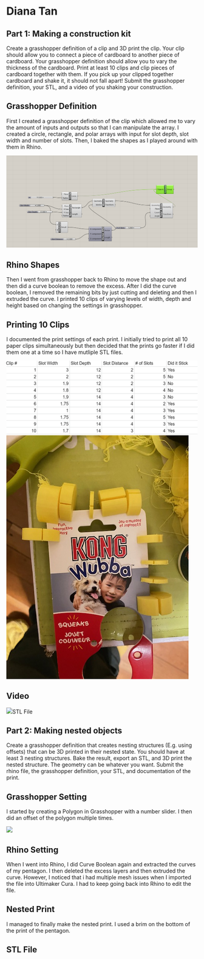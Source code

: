 # Diana Tan

## Part 1: Making a construction kit

Create a grasshopper definition of a clip and 3D print the clip. Your clip should allow you to connect a piece of cardboard to another piece of cardboard. Your grasshopper definition should allow you to vary the thickness of the cardboard. Print at least 10 clips and clip pieces of cardboard together with them. If you pick up your clipped together cardboard and shake it, it should not fall apart! Submit the grasshopper definition, your STL, and a video of you shaking your construction.

## Grasshopper Definition
First I created a grasshopper definition of the clip which allowed me to vary the amount of inputs and outputs so that I can manipulate the array. I created a circle, rectangle, and polar arrays with input for slot depth, slot width and number of slots. Then, I baked the shapes as I played around with them in Rhino.
<html><img src="https://github.com/autarky-hash/autarky-hash.github.io/blob/main/Grasshopper.png" height=px> </html>

## Rhino Shapes
Then I went from grasshopper back to Rhino to move the shape out and then did a curve boolean to remove the excess. After I did the curve boolean, I removed the remaining bits by just cutting and deleting and then I extruded the curve. I printed 10 clips of varying levels of width, depth and height based on changing the settings in grasshopper. 

## Printing 10 Clips
I documented the print settings of each print. I initially tried to print all 10 paper clips simultaneously but then decided that the prints go faster if I did them one at a time so I have mutliple STL files.
<html><img src="https://github.com/autarky-hash/autarky-hash.github.io/blob/main/PaperclipSettings.png" height=px> </html>
<html><img src="https://github.com/autarky-hash/autarky-hash.github.io/blob/main/IMG_1013.JPG" height=px> </html>

## Video
<html><img src="https://github.com/autarky-hash/autarky-hash.github.io/blob/main/img-1016_I77SGwNB.mov height=px> </html>

## STL File


## Part 2: Making nested objects

Create a grasshopper definition that creates nesting structures (E.g. using offsets) that can be 3D printed in their nested state. You should have at least 3 nesting structures. Bake the result, export an STL, and 3D print the nested structure. The geometry can be whatever you want. Submit the rhino file, the grasshopper definition, your STL, and documentation of the print.

## Grasshopper Setting
I started by creating a Polygon in Grasshopper with a number slider. I then did an offset of the polygon multiple times.
<html><img src="https://github.com/autarky-hash/autarky-hash.github.io/blob/main/Grasshopper2.png" height=px> </html>

## Rhino Setting
When I went into Rhino, I did Curve Boolean again and extracted the curves of my pentagon. I then deleted the excess layers and then extruded the curve. However, I noticed that i had multiple mesh issues when I imported the file into Ultimaker Cura. I had to keep going back into Rhino to edit the file.

## Nested Print
I managed to finally make the nested print. I used a brim on the bottom of the print of the pentagon.

## STL File
